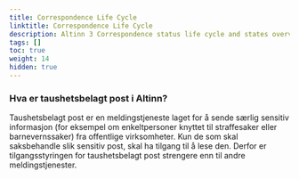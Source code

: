 ```yaml
---
title: Correspondence Life Cycle
linktitle: Correspondence Life Cycle
description: Altinn 3 Correspondence status life cycle and states overview.
tags: []
toc: true
weight: 14
hidden: true
---
```


### Hva er taushetsbelagt post i Altinn?

Taushetsbelagt post er en meldingstjeneste laget for å sende særlig sensitiv informasjon (for eksempel om enkeltpersoner knyttet til straffesaker eller barnevernssaker) fra offentlige virksomheter. Kun de som skal saksbehandle slik sensitiv post, skal ha tilgang til å lese den. Derfor er tilgangsstyringen for taushetsbelagt post strengere enn til andre meldingstjenester.  
